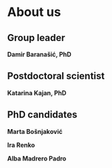 # About us
## Group leader
 **Damir Baranašić, PhD**

## Postdoctoral scientist
**Katarina Kajan, PhD**

## PhD candidates
**Marta Bošnjaković**

**Ira Renko**

**Alba Madrero Padro**